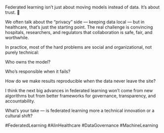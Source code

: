Federated learning isn’t just about moving models instead of data.
It’s about trust. 🤝

We often talk about the “privacy” side — keeping data local — but in healthcare, that’s just the starting point.
The real challenge is convincing hospitals, researchers, and regulators that collaboration is safe, fair, and worthwhile.

In practice, most of the hard problems are social and organizational, not purely technical:

Who owns the model?

Who’s responsible when it fails?

How do we make results reproducible when the data never leave the site?

I think the next big advances in federated learning won’t come from new algorithms but from better frameworks for governance, transparency, and accountability.

What’s your take — is federated learning more a technical innovation or a cultural shift?

#FederatedLearning #AIinHealthcare #DataGovernance #MachineLearning